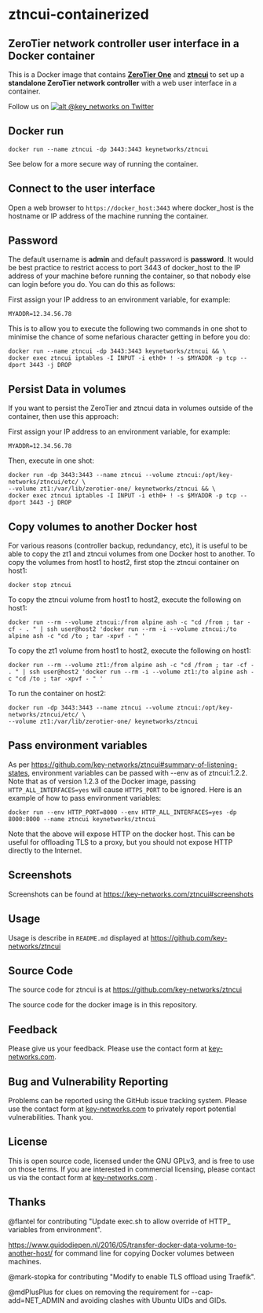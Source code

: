 # ztncui-containerized
## ZeroTier network controller user interface in a Docker container

This is a Docker image that contains **[ZeroTier One](https://www.zerotier.com/download.shtml)** and **[ztncui](https://key-networks.com/ztncui)** to set up a **standalone ZeroTier network controller** with a web user interface in a container.

Follow us on [![alt @key_networks on Twitter](https://i.imgur.com/wWzX9uB.png)](https://twitter.com/key_networks)

## Docker run
```shell
docker run --name ztncui -dp 3443:3443 keynetworks/ztncui
```
See below for a more secure way of running the container.

## Connect to the user interface
Open a web browser to `https://docker_host:3443` where docker_host is the hostname or IP address of the machine running the container.

## Password
The default username is **admin** and default password is **password**.  It would be best practice to restrict access to port 3443 of docker_host to the IP address of your machine before running the container, so that nobody else can login before you do.  You can do this as follows:

First assign your IP address to an environment variable, for example:
```shell
MYADDR=12.34.56.78
```
This is to allow you to execute the following two commands in one shot to minimise the chance of some nefarious character getting in before you do:
```shell
docker run --name ztncui -dp 3443:3443 keynetworks/ztncui && \
docker exec ztncui iptables -I INPUT -i eth0+ ! -s $MYADDR -p tcp --dport 3443 -j DROP
```

## Persist Data in volumes
If you want to persist the ZeroTier and ztncui data in volumes outside of the container, then use this approach:

First assign your IP address to an environment variable, for example:
```shell
MYADDR=12.34.56.78
```
Then, execute in one shot:
```shell
docker run -dp 3443:3443 --name ztncui --volume ztncui:/opt/key-networks/ztncui/etc/ \
--volume zt1:/var/lib/zerotier-one/ keynetworks/ztncui && \
docker exec ztncui iptables -I INPUT -i eth0+ ! -s $MYADDR -p tcp --dport 3443 -j DROP
```

## Copy volumes to another Docker host
For various reasons (controller backup, redundancy, etc), it is useful to be able to copy the zt1 and ztncui volumes from one Docker host to another.
To copy the volumes from host1 to host2, first stop the ztncui container on host1:
```shell
docker stop ztncui
```
To copy the ztncui volume from host1 to host2, execute the following on host1:
```shell
docker run --rm --volume ztncui:/from alpine ash -c "cd /from ; tar -cf - . " | ssh user@host2 'docker run --rm -i --volume ztncui:/to alpine ash -c "cd /to ; tar -xpvf - " '
```
To copy the zt1 volume from host1 to host2, execute the following on host1:
```shell
docker run --rm --volume zt1:/from alpine ash -c "cd /from ; tar -cf - . " | ssh user@host2 'docker run --rm -i --volume zt1:/to alpine ash -c "cd /to ; tar -xpvf - " '
```
To run the container on host2:
```shell
docker run -dp 3443:3443 --name ztncui --volume ztncui:/opt/key-networks/ztncui/etc/ \
--volume zt1:/var/lib/zerotier-one/ keynetworks/ztncui
```

## Pass environment variables
As per https://github.com/key-networks/ztncui#summary-of-listening-states, environment variables can be passed with --env as of ztncui:1.2.2.  Note that as of version 1.2.3 of the Docker image, passing `HTTP_ALL_INTERFACES=yes` will cause `HTTPS_PORT` to be ignored.  Here is an example of how to pass environment variables:
```shell
docker run --env HTTP_PORT=8000 --env HTTP_ALL_INTERFACES=yes -dp 8000:8000 --name ztncui keynetworks/ztncui
```
Note that the above will expose HTTP on the docker host.  This can be useful for offloading TLS to a proxy, but you should not expose HTTP directly to the Internet.

## Screenshots
Screenshots can be found at https://key-networks.com/ztncui#screenshots

## Usage
Usage is describe in `README.md` displayed at https://github.com/key-networks/ztncui

## Source Code
The source code for ztncui is at https://github.com/key-networks/ztncui

The source code for the docker image is in this repository.

## Feedback
Please give us your feedback.  Please use the contact form at [key-networks.com](https://key-networks.com/).

## Bug and Vulnerability Reporting
Problems can be reported using the GitHub issue tracking system.  Please use the contact form at [key-networks.com](https://key-networks.com/) to privately report potential vulnerabilities.  Thank you.

## License
This is open source code, licensed under the GNU GPLv3, and is free to use on those terms. If you are interested in commercial licensing, please contact us via the contact form at [key-networks.com](https://key-networks.com) .

## Thanks
@flantel for contributing "Update exec.sh to allow override of HTTP_ variables from environment".

https://www.guidodiepen.nl/2016/05/transfer-docker-data-volume-to-another-host/ for command line for copying Docker volumes between machines.

@mark-stopka for contributing "Modify to enable TLS offload using Traefik".

@mdPlusPlus for clues on removing the requirement for --cap-add=NET_ADMIN and avoiding clashes with Ubuntu UIDs and GIDs.
